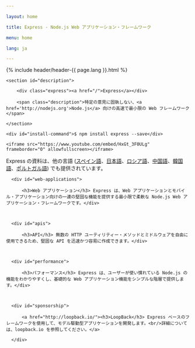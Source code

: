 ```yaml
---

layout: home

title: Express - Node.js Web アプリケーション・フレームワーク

menu: home

lang: ja

---
```


<section id="home-content">



  {% include header/header-{{ page.lang }}.html %}

  <div id="overlay"></div>

  <div id="homepage-leftpane" class="pane">

    <section id="description">

        <div class="express"><a href="/">Express</a></div>

        <span class="description">特定の意見に固執しない、<a href='http://nodejs.org'>Node.js</a> 向けの高速で最小限の Web フレームワーク</span>

    </section>

    <div id="install-command">$ npm install express --save</div>

  </div>

  <div id="homepage-rightpane" class="pane">

    <iframe src="https://www.youtube.com/embed/HxGt_3F0ULg" frameborder="0" allowfullscreen></iframe>

  </div>



</section>



<section id="doc-langs" markdown="1">

  Express の資料は、他の言語 ([スペイン語](/es)、[日本語](/ja)、[ロシア語](/ru)、[中国語](/zh)、[韓国語](/ko)、[ポルトガル語](/pt-br)) でも提供されています。

</section>



<section id="intro">



  <div id="boxes" class="clearfix">

      <div id="web-applications">

          <h3>Web アプリケーション</h3> Express は、Web アプリケーションとモバイル・アプリケーション向けの一連の堅固な機能を提供する最小限で柔軟な Node.js Web アプリケーション・フレームワークです。</div>



      <div id="apis">

          <h3>API</h3> 無数の HTTP ユーティリティー・メソッドとミドルウェアを自由に使用できるため、堅固な API を迅速かつ容易に作成できます。</div>



      <div id="performance">

          <h3>パフォーマンス</h3> Express は、ユーザーが使い慣れている Node.js の機能をわかりやすくし、基礎的な Web アプリケーション機能をシンプルな階層で提供します。</div>



      <div id="sponsorship">

          <a href="http://loopback.io/"><h3>LoopBack</h3> Express ベースのフレームワークを使用して、モデル駆動型アプリケーションを開発します。<br/>詳細については、loopback.io を参照してください。</a>

      </div>

  </div>



</section>



<!--

<section id="announcements">

  {% include announcement/announcement-{{ page.lang }}.md %}

</section>

-->

